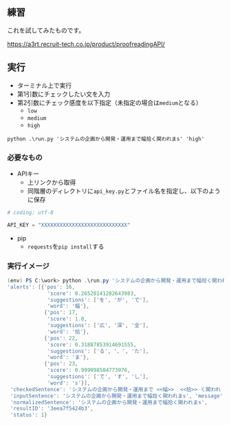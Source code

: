 ## 練習

これを試してみたものです。

https://a3rt.recruit-tech.co.jp/product/proofreadingAPI/

## 実行

- ターミナル上で実行
- 第1引数にチェックしたい文を入力
- 第2引数にチェック感度を以下指定（未指定の場合は`medium`となる）
  - `low`
  - `medium`
  - `high`

```
python .\run.py 'システムの企画から開発・運用まで幅拾く関われまs' 'high'
```

### 必要なもの

- APIキー
  - 上リンクから取得
  - 同階層のディレクトリに`api_key.py`とファイル名を指定し、以下のように保存

```python
# coding: utf-8

API_KEY = "XXXXXXXXXXXXXXXXXXXXXXXXXXXX"
```

- pip
  - `requests`を`pip install`する

### 実行イメージ

```powershell
(env) PS C:\work> python .\run.py 'システムの企画から開発・運用まで幅拾く関われまs' 'high'{
'alerts': [{'pos': 16,
             'score': 0.26520141282643983,
             'suggestions': ['を', 'が', 'で'],
             'word': '幅'},
            {'pos': 17,
             'score': 1.0,
             'suggestions': ['広', '深', '全'],
             'word': '拾'},
            {'pos': 22,
             'score': 0.31887853914691555,
             'suggestions': ['る', '、', 'た'],
             'word': 'ま'},
            {'pos': 23,
             'score': 0.999998504773976,
             'suggestions': ['で', 'す', 'し'],
             'word': 's'}],
 'checkedSentence': 'システムの企画から開発・運用まで <<幅>>  <<拾>> く関われ <<ま>>  <<s>> ',
 'inputSentence': 'システムの企画から開発・運用まで幅拾く関われまs', 'message': 'pointed out',
 'normalizedSentence': 'システムの企画から開発・運用まで幅拾く関われまs',
 'resultID': '3eea7f5424b3',
 'status': 1}
```
